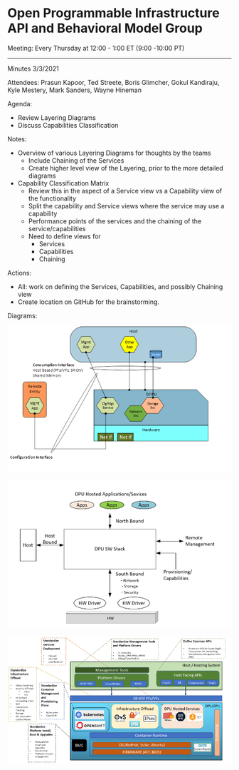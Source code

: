 # Open Programmable Infrastructure API and Behavioral Model Group

Meeting: Every Thursday at 12:00 - 1:00 ET (9:00 -10:00 PT)

---
Minutes 3/3/2021

Attendees: Prasun Kapoor, Ted Streete, Boris Glimcher, Gokul Kandiraju,
Kyle Mestery, Mark Sanders, Wayne Hineman

Agenda:

- Review Layering Diagrams
- Discuss Capabilities Classification

Notes:

- Overview of various Layering Diagrams for thoughts by the teams
  - Include Chaining of the Services
  - Create higher level view of the Layering, prior to the more detailed diagrams
- Capability Classification Matrix
  - Review this in the aspect of a Service view vs a Capability view of the functionality
  - Split the capability and Service views where the service may use a capability
  - Performance points of the services and the chaining of the service/capabilities
  - Need to define views for
    - Services
    - Capabilities
    - Chaining

Actions:

- All: work on defining the Services, Capabilities, and possibly Chaining view
- Create location on GitHub for the brainstorming.

Diagrams:

![Configuration and Consumption Interface](images/DB-Interface-Layering-3.png)

![DPU Hosted Services](images/Interface-view-2.png)

![Interface Details](images/Interface-detail-view.png)
